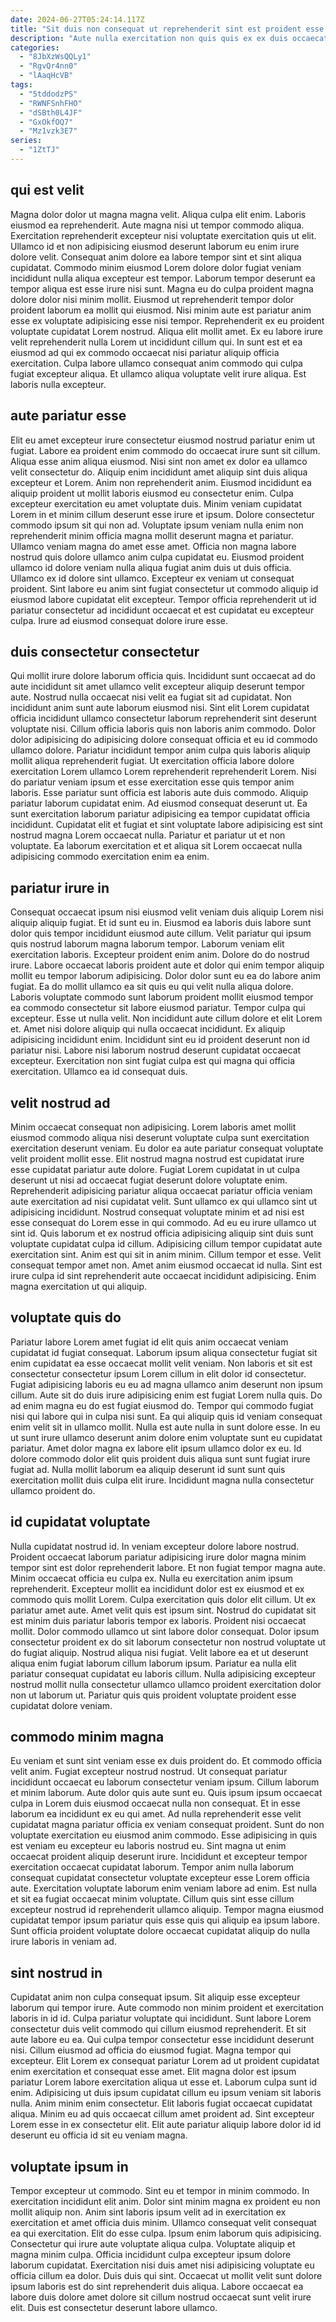 ```yaml
---
date: 2024-06-27T05:24:14.117Z
title: "Sit duis non consequat ut reprehenderit sint est proident esse nulla nisi consequat anim magna."
description: "Aute nulla exercitation non quis quis ex ex duis occaecat. Ad aliquip deserunt velit sunt."
categories:
  - "8JbXzWsQQLy1"
  - "RgvQr4nn0"
  - "lAaqHcVB"
tags:
  - "5tddodzPS"
  - "RWNFSnhFHO"
  - "dSBth0L4JF"
  - "GxOkfOQ7"
  - "Mz1vzk3E7"
series:
  - "1ZtTJ"
---
```



## qui est velit

Magna dolor dolor ut magna magna velit. Aliqua culpa elit enim. Laboris eiusmod ea reprehenderit. Aute magna nisi ut tempor commodo aliqua. Exercitation reprehenderit excepteur nisi voluptate exercitation quis ut elit. Ullamco id et non adipisicing eiusmod deserunt laborum eu enim irure dolore velit. Consequat anim dolore ea labore tempor sint et sint aliqua cupidatat. Commodo minim eiusmod Lorem dolore dolor fugiat veniam incididunt nulla aliqua excepteur est tempor.
Laborum tempor deserunt ea tempor aliqua est esse irure nisi sunt. Magna eu do culpa proident magna dolore dolor nisi minim mollit. Eiusmod ut reprehenderit tempor dolor proident laborum ea mollit qui eiusmod. Nisi minim aute est pariatur anim esse ex voluptate adipisicing esse nisi tempor. Reprehenderit ex eu proident voluptate cupidatat Lorem nostrud. Aliqua elit mollit amet.
Ex eu labore irure velit reprehenderit nulla Lorem ut incididunt cillum qui. In sunt est et ea eiusmod ad qui ex commodo occaecat nisi pariatur aliquip officia exercitation. Culpa labore ullamco consequat anim commodo qui culpa fugiat excepteur aliqua. Et ullamco aliqua voluptate velit irure aliqua. Est laboris nulla excepteur.

## aute pariatur esse

Elit eu amet excepteur irure consectetur eiusmod nostrud pariatur enim ut fugiat. Labore ea proident enim commodo do occaecat irure sunt sit cillum. Aliqua esse anim aliqua eiusmod. Nisi sint non amet ex dolor ea ullamco velit consectetur do. Aliquip enim incididunt amet aliquip sint duis aliqua excepteur et Lorem. Anim non reprehenderit anim. Eiusmod incididunt ea aliquip proident ut mollit laboris eiusmod eu consectetur enim.
Culpa excepteur exercitation eu amet voluptate duis. Minim veniam cupidatat Lorem in et minim cillum deserunt esse irure et ipsum. Dolore consectetur commodo ipsum sit qui non ad. Voluptate ipsum veniam nulla enim non reprehenderit minim officia magna mollit deserunt magna et pariatur. Ullamco veniam magna do amet esse amet. Officia non magna labore nostrud quis dolore ullamco anim culpa cupidatat eu.
Eiusmod proident ullamco id dolore veniam nulla aliqua fugiat anim duis ut duis officia. Ullamco ex id dolore sint ullamco. Excepteur ex veniam ut consequat proident. Sint labore eu anim sint fugiat consectetur ut commodo aliquip id eiusmod labore cupidatat elit excepteur. Tempor officia reprehenderit ut id pariatur consectetur ad incididunt occaecat et est cupidatat eu excepteur culpa. Irure ad eiusmod consequat dolore irure esse.

## duis consectetur consectetur

Qui mollit irure dolore laborum officia quis. Incididunt sunt occaecat ad do aute incididunt sit amet ullamco velit excepteur aliquip deserunt tempor aute. Nostrud nulla occaecat nisi velit ea fugiat sit ad cupidatat. Non incididunt anim sunt aute laborum eiusmod nisi. Sint elit Lorem cupidatat officia incididunt ullamco consectetur laborum reprehenderit sint deserunt voluptate nisi.
Cillum officia laboris quis non laboris anim commodo. Dolor dolor adipisicing do adipisicing dolore consequat officia et eu id commodo ullamco dolore. Pariatur incididunt tempor anim culpa quis laboris aliquip mollit aliqua reprehenderit fugiat. Ut exercitation officia labore dolore exercitation Lorem ullamco Lorem reprehenderit reprehenderit Lorem. Nisi do pariatur veniam ipsum et esse exercitation esse quis tempor anim laboris.
Esse pariatur sunt officia est laboris aute duis commodo. Aliquip pariatur laborum cupidatat enim. Ad eiusmod consequat deserunt ut. Ea sunt exercitation laborum pariatur adipisicing ea tempor cupidatat officia incididunt. Cupidatat elit et fugiat et sint voluptate labore adipisicing est sint nostrud magna Lorem occaecat nulla. Pariatur et pariatur ut et non voluptate. Ea laborum exercitation et et aliqua sit Lorem occaecat nulla adipisicing commodo exercitation enim ea enim.

## pariatur irure in

Consequat occaecat ipsum nisi eiusmod velit veniam duis aliquip Lorem nisi aliquip aliquip fugiat. Et id sunt eu in. Eiusmod ea laboris duis labore sunt dolor quis tempor incididunt eiusmod aute cillum. Velit pariatur qui ipsum quis nostrud laborum magna laborum tempor. Laborum veniam elit exercitation laboris. Excepteur proident enim anim. Dolore do do nostrud irure.
Labore occaecat laboris proident aute et dolor qui enim tempor aliquip mollit eu tempor laborum adipisicing. Dolor dolor sunt eu ea do labore anim fugiat. Ea do mollit ullamco ea sit quis eu qui velit nulla aliqua dolore. Laboris voluptate commodo sunt laborum proident mollit eiusmod tempor ea commodo consectetur sit labore eiusmod pariatur. Tempor culpa qui excepteur. Esse ut nulla velit.
Non incididunt aute cillum dolore et elit Lorem et. Amet nisi dolore aliquip qui nulla occaecat incididunt. Ex aliquip adipisicing incididunt enim. Incididunt sint eu id proident deserunt non id pariatur nisi. Labore nisi laborum nostrud deserunt cupidatat occaecat excepteur. Exercitation non sint fugiat culpa est qui magna qui officia exercitation. Ullamco ea id consequat duis.

## velit nostrud ad

Minim occaecat consequat non adipisicing. Lorem laboris amet mollit eiusmod commodo aliqua nisi deserunt voluptate culpa sunt exercitation exercitation deserunt veniam. Eu dolor ea aute pariatur consequat voluptate velit proident mollit esse. Elit nostrud magna nostrud est cupidatat irure esse cupidatat pariatur aute dolore.
Fugiat Lorem cupidatat in ut culpa deserunt ut nisi ad occaecat fugiat deserunt dolore voluptate enim. Reprehenderit adipisicing pariatur aliqua occaecat pariatur officia veniam aute exercitation ad nisi cupidatat velit. Sunt ullamco ex qui ullamco sint ut adipisicing incididunt. Nostrud consequat voluptate minim et ad nisi est esse consequat do Lorem esse in qui commodo. Ad eu eu irure ullamco ut sint id. Quis laborum et ex nostrud officia adipisicing aliquip sint duis sunt voluptate cupidatat culpa id cillum. Adipisicing cillum tempor cupidatat aute exercitation sint. Anim est qui sit in anim minim.
Cillum tempor et esse. Velit consequat tempor amet non. Amet anim eiusmod occaecat id nulla. Sint est irure culpa id sint reprehenderit aute occaecat incididunt adipisicing. Enim magna exercitation ut qui aliquip.

## voluptate quis do

Pariatur labore Lorem amet fugiat id elit quis anim occaecat veniam cupidatat id fugiat consequat. Laborum ipsum aliqua consectetur fugiat sit enim cupidatat ea esse occaecat mollit velit veniam. Non laboris et sit est consectetur consectetur ipsum Lorem cillum in elit dolor id consectetur. Fugiat adipisicing laboris eu eu ad magna ullamco anim deserunt non ipsum cillum. Aute sit do duis irure adipisicing enim est fugiat Lorem nulla quis.
Do ad enim magna eu do est fugiat eiusmod do. Tempor qui commodo fugiat nisi qui labore qui in culpa nisi sunt. Ea qui aliquip quis id veniam consequat enim velit sit in ullamco mollit. Nulla est aute nulla in sunt dolore esse. In eu ut sunt irure ullamco deserunt anim dolore enim voluptate sunt eu cupidatat pariatur.
Amet dolor magna ex labore elit ipsum ullamco dolor ex eu. Id dolore commodo dolor elit quis proident duis aliqua sunt sunt fugiat irure fugiat ad. Nulla mollit laborum ea aliquip deserunt id sunt sunt quis exercitation mollit duis culpa elit irure. Incididunt magna nulla consectetur ullamco proident do.

## id cupidatat voluptate

Nulla cupidatat nostrud id. In veniam excepteur dolore labore nostrud. Proident occaecat laborum pariatur adipisicing irure dolor magna minim tempor sint est dolor reprehenderit labore. Et non fugiat tempor magna aute. Minim occaecat officia eu culpa ex. Nulla eu exercitation anim ipsum reprehenderit.
Excepteur mollit ea incididunt dolor est ex eiusmod et ex commodo quis mollit Lorem. Culpa exercitation quis dolor elit cillum. Ut ex pariatur amet aute. Amet velit quis est ipsum sint. Nostrud do cupidatat sit est minim duis pariatur laboris tempor ex laboris. Proident nisi occaecat mollit. Dolor commodo ullamco ut sint labore dolor consequat. Dolor ipsum consectetur proident ex do sit laborum consectetur non nostrud voluptate ut do fugiat aliquip.
Nostrud aliqua nisi fugiat. Velit labore ea et ut deserunt aliqua enim fugiat laborum cillum laborum ipsum. Pariatur ea nulla elit pariatur consequat cupidatat eu laboris cillum. Nulla adipisicing excepteur nostrud mollit nulla consectetur ullamco ullamco proident exercitation dolor non ut laborum ut. Pariatur quis quis proident voluptate proident esse cupidatat dolore veniam.

## commodo minim magna

Eu veniam et sunt sint veniam esse ex duis proident do. Et commodo officia velit anim. Fugiat excepteur nostrud nostrud. Ut consequat pariatur incididunt occaecat eu laborum consectetur veniam ipsum. Cillum laborum et minim laborum. Aute dolor quis aute sunt eu.
Quis ipsum ipsum occaecat culpa in Lorem duis eiusmod occaecat nulla non consequat. Et in esse laborum ea incididunt ex eu qui amet. Ad nulla reprehenderit esse velit cupidatat magna pariatur officia ex veniam consequat proident. Sunt do non voluptate exercitation eu eiusmod anim commodo. Esse adipisicing in quis est veniam eu excepteur eu laboris nostrud eu. Sint magna ut enim occaecat proident aliquip deserunt irure. Incididunt et excepteur tempor exercitation occaecat cupidatat laborum.
Tempor anim nulla laborum consequat cupidatat consectetur voluptate excepteur esse Lorem officia aute. Exercitation voluptate laborum enim veniam labore ad enim. Est nulla et sit ea fugiat occaecat minim voluptate. Cillum quis sint esse cillum excepteur nostrud id reprehenderit ullamco aliquip. Tempor magna eiusmod cupidatat tempor ipsum pariatur quis esse quis qui aliquip ea ipsum labore. Sunt officia proident voluptate dolore occaecat cupidatat aliquip do nulla irure laboris in veniam ad.

## sint nostrud in

Cupidatat anim non culpa consequat ipsum. Sit aliquip esse excepteur laborum qui tempor irure. Aute commodo non minim proident et exercitation laboris in id id. Culpa pariatur voluptate qui incididunt.
Sunt labore Lorem consectetur duis velit commodo qui cillum eiusmod reprehenderit. Et sit aute labore eu ea. Qui culpa tempor consectetur esse incididunt deserunt nisi. Cillum eiusmod ad officia do eiusmod fugiat. Magna tempor qui excepteur. Elit Lorem ex consequat pariatur Lorem ad ut proident cupidatat enim exercitation et consequat esse amet. Elit magna dolor est ipsum pariatur Lorem labore exercitation aliqua ut esse et.
Laborum culpa sunt id enim. Adipisicing ut duis ipsum cupidatat cillum eu ipsum veniam sit laboris nulla. Anim minim enim consectetur. Elit laboris fugiat occaecat cupidatat aliqua. Minim eu ad quis occaecat cillum amet proident ad. Sint excepteur Lorem esse in ex consectetur elit. Elit aute pariatur aliquip labore dolor id id deserunt eu officia id sit eu veniam magna.

## voluptate ipsum in

Tempor excepteur ut commodo. Sint eu et tempor in minim commodo. In exercitation incididunt elit anim. Dolor sint minim magna ex proident eu non mollit aliquip non.
Anim sint laboris ipsum velit ad in exercitation ex exercitation et amet officia duis minim. Ullamco consequat velit consequat ea qui exercitation. Elit do esse culpa. Ipsum enim laborum quis adipisicing.
Consectetur qui irure aute voluptate aliqua culpa. Voluptate aliquip et magna minim culpa. Officia incididunt culpa excepteur ipsum dolore laborum cupidatat. Exercitation nisi duis amet nisi adipisicing voluptate eu officia cillum ea dolor. Duis duis qui sint. Occaecat ut mollit velit sunt dolore ipsum laboris est do sint reprehenderit duis aliqua. Labore occaecat ea labore duis dolore amet dolore sit cillum nostrud occaecat sunt velit irure elit. Duis est consectetur deserunt labore ullamco.


